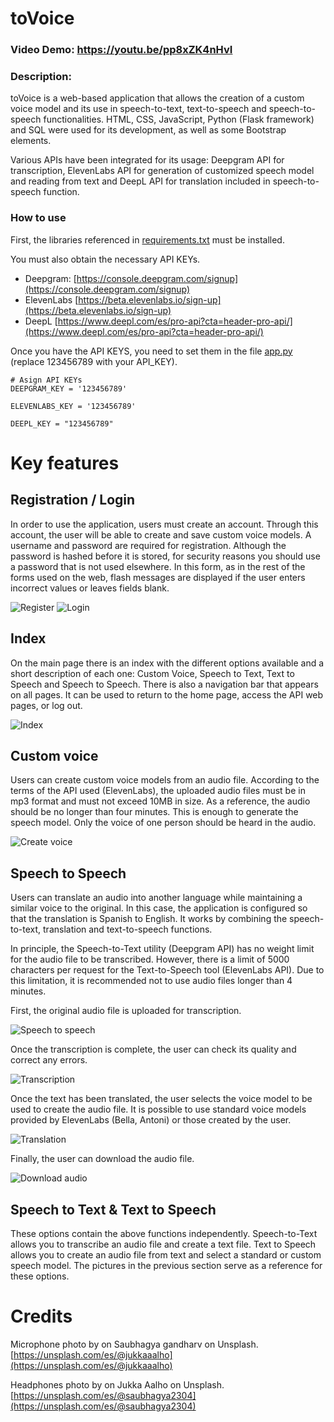 # toVoice

### Video Demo:  <https://youtu.be/pp8xZK4nHvI>

### Description:

toVoice is a web-based application that allows the creation of a custom voice model and its use in speech-to-text, text-to-speech and speech-to-speech functionalities. HTML, CSS, JavaScript, Python (Flask framework) and SQL were used for its development, as well as some Bootstrap elements.

Various APIs have been integrated for its usage: Deepgram API for transcription, ElevenLabs API for generation of customized speech model and reading from text and DeepL API for translation included in speech-to-speech function.

### How to use

First, the libraries referenced in [requirements.txt](/requirements.txt) must be installed.

You must also obtain the necessary API KEYs.

- Deepgram: [https://console.deepgram.com/signup](https://console.deepgram.com/signup)
- ElevenLabs [https://beta.elevenlabs.io/sign-up](https://beta.elevenlabs.io/sign-up)
- DeepL [https://www.deepl.com/es/pro-api?cta=header-pro-api/](https://www.deepl.com/es/pro-api?cta=header-pro-api/)

Once you have the API KEYS, you need to set them in the file [app.py](/app.py) (replace 123456789 with your API_KEY).

```
# Asign API KEYs
DEEPGRAM_KEY = '123456789'

ELEVENLABS_KEY = '123456789'

DEEPL_KEY = "123456789"
```

# Key features

## Registration / Login

In order to use the application, users must create an account. Through this account, the user will be able to create and save custom voice models.
A username and password are required for registration. Although the password is hashed before it is stored, for security reasons you should use a password that is not used elsewhere. In this form, as in the rest of the forms used on the web, flash messages are displayed if the user enters incorrect values or leaves fields blank.

![Register](./static/readme/register.png)
![Login](./static/readme/login.png)

## Index

On the main page there is an index with the different options available and a short description of each one: Custom Voice, Speech to Text, Text to Speech and Speech to Speech. There is also a navigation bar that appears on all pages. It can be used to return to the home page, access the API web pages, or log out.

![Index](./static/readme/index.png)

## Custom voice

Users can create custom voice models from an audio file. According to the terms of the API used (ElevenLabs), the uploaded audio files must be in mp3 format and must not exceed 10MB in size. As a reference, the audio should be no longer than four minutes. This is enough to generate the speech model. Only the voice of one person should be heard in the audio.

![Create voice](./static/readme/create_voice.png)

## Speech to Speech

Users can translate an audio into another language while maintaining a similar voice to the original. In this case, the application is configured so that the translation is Spanish to English. It works by combining the speech-to-text, translation and text-to-speech functions.

In principle, the Speech-to-Text utility (Deepgram API) has no weight limit for the audio file to be transcribed. However, there is a limit of 5000 characters per request for the Text-to-Speech tool (ElevenLabs API). Due to this limitation, it is recommended not to use audio files longer than 4 minutes.

First, the original audio file is uploaded for transcription.

![Speech to speech](./static/readme/speechtospeech.png)

Once the transcription is complete, the user can check its quality and correct any errors.

![Transcription](./static/readme/text2.png)

Once the text has been translated, the user selects the voice model to be used to create the audio file. It is possible to use standard voice models provided by ElevenLabs (Bella, Antoni) or those created by the user.

![Translation](./static/readme/audio.png)

Finally, the user can download the audio file.

![Download audio](./static/readme/download_audio.png)

## Speech to Text & Text to Speech

These options contain the above functions independently. Speech-to-Text allows you to transcribe an audio file and create a text file. Text to Speech allows you to create an audio file from text and select a standard or custom speech model. The pictures in the previous section serve as a reference for these options.




# Credits

Microphone photo by on Saubhagya gandharv on Unsplash. [https://unsplash.com/es/@jukkaaalho](https://unsplash.com/es/@jukkaaalho)

Headphones photo by on Jukka Aalho on Unsplash. [https://unsplash.com/es/@saubhagya2304](https://unsplash.com/es/@saubhagya2304)
